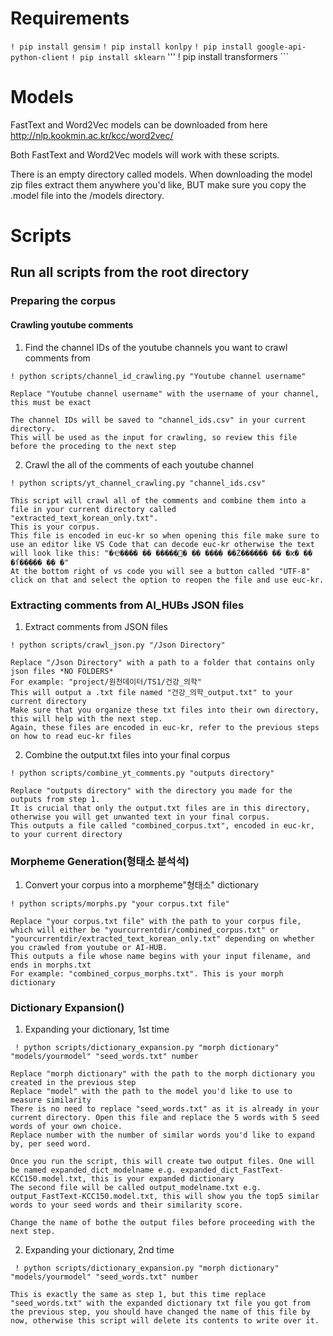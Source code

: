 # Requirements

``` ! pip install gensim ```
``` ! pip install konlpy ```
``` ! pip install google-api-python-client ```
``` ! pip install sklearn ```
''' ! pip install transformers ```


# Models

FastText and Word2Vec models can be downloaded from here http://nlp.kookmin.ac.kr/kcc/word2vec/

Both FastText and Word2Vec models will work with these scripts.

There is an empty directory called models. When downloading the model zip files extract them anywhere you'd like, 
BUT make sure you copy the .model file into the /models directory.

# Scripts

## Run all scripts from the root directory

### Preparing the corpus

#### Crawling youtube comments

1. Find the channel IDs of the youtube channels you want to crawl comments from

``` ! python scripts/channel_id_crawling.py "Youtube channel username" ```

    Replace "Youtube channel username" with the username of your channel, this must be exact

    The channel IDs will be saved to "channel_ids.csv" in your current directory. 
    This will be used as the input for crawling, so review this file before the proceding to the next step

2. Crawl the all of the comments of each youtube channel

``` ! python scripts/yt_channel_crawling.py "channel_ids.csv" ``` 

    This script will crawl all of the comments and combine them into a file in your current directory called "extracted_text_korean_only.txt". 
    This is your corpus. 
    This file is encoded in euc-kr so when opening this file make sure to use an editor like VS Code that can decode euc-kr otherwise the text will look like this: "�Ҿ���� �� �����԰� �ִ� ���� ��Ż������ �� �ϰ� �ִ� �ſ����� �� �"
    At the bottom right of vs code you will see a button called "UTF-8" click on that and select the option to reopen the file and use euc-kr.

### Extracting comments from AI_HUBs JSON files

1. Extract comments from JSON files

``` ! python scripts/crawl_json.py "/Json Directory" ```

    Replace "/Json Directory" with a path to a folder that contains only json files *NO FOLDERS*
    For example: "project/원천데이터/TS1/건강_의학"
    This will output a .txt file named "건강_의학_output.txt" to your current directory
    Make sure that you organize these txt files into their own directory, this will help with the next step. 
    Again, these files are encoded in euc-kr, refer to the previous steps on how to read euc-kr files

2. Combine the output.txt files into your final corpus

``` ! python scripts/combine_yt_comments.py "outputs directory" ```

    Replace "outputs directory" with the directory you made for the outputs from step 1. 
    It is crucial that only the output.txt files are in this directory, otherwise you will get unwanted text in your final corpus.
    This outputs a file called "combined_corpus.txt", encoded in euc-kr, to your current directory

### Morpheme Generation(형태소 분석석)

1. Convert your corpus into a morpheme"형태소" dictionary

``` ! python scripts/morphs.py "your corpus.txt file" ```

    Replace "your corpus.txt file" with the path to your corpus file, which will either be "yourcurrentdir/combined_corpus.txt" or "yourcurrentdir/extracted_text_korean_only.txt" depending on whether you crawled from youtube or AI-HUB.
    This outputs a file whose name begins with your input filename, and ends in morphs.txt
    For example: "combined_corpus_morphs.txt". This is your morph dictionary

###  Dictionary Expansion()

1. Expanding your dictionary, 1st time

``` ! python scripts/dictionary_expansion.py "morph dictionary" "models/yourmodel" "seed_words.txt" number```

    Replace "morph dictionary" with the path to the morph dictionary you created in the previous step
    Replace "model" with the path to the model you'd like to use to measure similarity
    There is no need to replace "seed_words.txt" as it is already in your current directory. Open this file and replace the 5 words with 5 seed words of your own choice.
    Replace number with the number of similar words you'd like to expand by, per seed word.

    Once you run the script, this will create two output files. One will be named expanded_dict_modelname e.g. expanded_dict_FastText-KCC150.model.txt, this is your expanded dictionary
    The second file will be called output_modelname.txt e.g. output_FastText-KCC150.model.txt, this will show you the top5 similar words to your seed words and their similarity score.

    Change the name of bothe the output files before proceeding with the next step.

2. Expanding your dictionary, 2nd time

``` ! python scripts/dictionary_expansion.py "morph dictionary" "models/yourmodel" "seed_words.txt" number```

    This is exactly the same as step 1, but this time replace "seed_words.txt" with the expanded dictionary txt file you got from the previous step, you should have changed the name of this file by now, otherwise this script will delete its contents to write over it.





